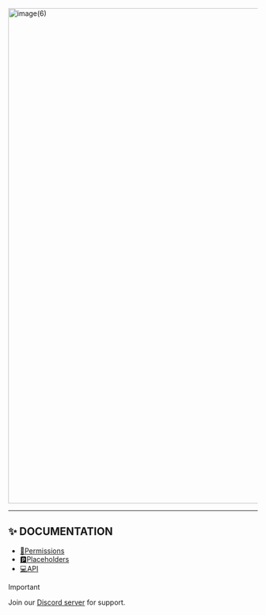 <img width="2000" height="1000" alt="image(6)" src="https://github.com/user-attachments/assets/76ecdb11-ead6-4598-9d0c-4327503df5ec" />

---

## ✨ DOCUMENTATION

- [📃Permissions](./permissions.md)
- [🅿Placeholders](./placeholders.md)
- [💻API](./api.md)

> [!IMPORTANT]
> Join our [Discord server](https://discord.gg/f6rUtpy6y4) for support.
